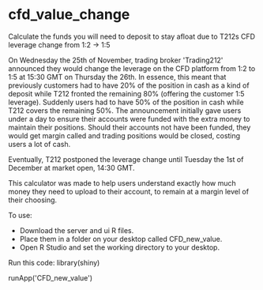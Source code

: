 # cfd_value_change
Calculate the funds you will need to deposit to stay afloat due to T212s CFD leverage change from 1:2 -> 1:5

On Wednesday the 25th of November, trading broker 'Trading212' announced they would change the leverage on the CFD platform from 1:2 to 1:5 at 15:30 GMT on Thursday the 26th. In essence, this meant that previously customers had to have 20% of the position in cash as a kind of deposit while T212 fronted the remaining 80% (offering the customer 1:5 leverage). Suddenly users had to have 50% of the position in cash while T212 covers the remaining 50%. The announcement initially gave users under a day to ensure their accounts were funded with the extra money to maintain their positions. Should their accounts not have been funded, they would get margin called and trading positions would be closed, costing users a lot of cash. 

Eventually, T212 postponed the leverage change until Tuesday the 1st of December at market open, 14:30 GMT. 

This calculator was made to help users understand exactly how much money they need to upload to their account, to remain at a margin level of their choosing. 

To use:
- Download the server and ui R files.
- Place them in a folder on your desktop called CFD_new_value.
- Open R Studio and set the working directory to your desktop.

Run this code:
library(shiny)

runApp('CFD_new_value')
